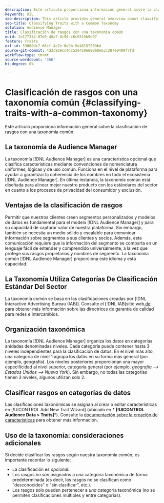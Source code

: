```yaml
---
description: Este artículo proporciona información general sobre la clasificación de rasgos con una taxonomía común.
keywords: DIL
seo-description: This article provides general overview about classifying traits with a common taxonomy.
seo-title: Classifying Traits with a Common Taxonomy
solution: Audience Manager
title: Clasificación de rasgos con una taxonomía común
uuid: 2e177344-07d9-40a7-8c99-c6c6518b9d97
feature: Traits
exl-id: 59000dc7-66cf-4e7e-8e9b-9d48157203bd
source-git-commit: 4d3c859cc4dc5294286680b0e63c287e0409f7fd
workflow-type: tm+mt
source-wordcount: '366'
ht-degree: 0%

---
```


# Clasificación de rasgos con una taxonomía común {#classifying-traits-with-a-common-taxonomy}

Este artículo proporciona información general sobre la clasificación de rasgos con una taxonomía común.

## La taxonomía de Audience Manager

<!-- c_common_taxonomy_about.xml -->

La taxonomía [!DNL Audience Manager] es una característica opcional que clasifica características mediante convenciones de nomenclatura uniformes, lógicas y de uso común. Funciona en el nivel de plataforma para ayudar a garantizar la coherencia de los nombres en todo el ecosistema [!DNL Audience Manager]. En última instancia, la taxonomía común está diseñada para alinear mejor nuestro producto con los estándares del sector en cuanto a los procesos de privacidad del consumidor y exclusión.

## Ventajas de la clasificación de rasgos

Permitir que nuestros clientes creen segmentos personalizados y modelos de datos es fundamental para el modelo [!DNL Audience Manager] y para su capacidad de capturar valor de nuestra plataforma. Sin embargo, también se necesita un medio sólido y escalable para comunicar información sobre segmentos a sus clientes y socios. Además, esta comunicación requiere que la información del segmento se comparta en un lenguaje fácil de entender y comprendido universalmente, a la vez que protege sus rasgos propietarios y nombres de segmento. La taxonomía común [!DNL Audience Manager] proporciona este idioma y esta capacidad.

## La Taxonomía Utiliza Categorías De Clasificación Estándar Del Sector

La taxonomía común se basa en las clasificaciones creadas por [!DNL Interactive Advertising Bureau (IAB)]. Consulte el [!DNL IAB]sitio web[ de ](https://www.iab.net/iab_products_and_industry_services/508676/ne_guidelines) para obtener más información sobre las directrices de garantía de calidad para redes e intercambios.

## Organización taxonómica

La taxonomía [!DNL Audience Manager] organiza los datos en categorías anidadas denominadas niveles. Cada categoría puede contener hasta 3 niveles independientes para la clasificación de datos. En el nivel más alto, una categoría de nivel 1 agrupa los datos en su forma más general (por ejemplo, geografía). Los niveles posteriores proporcionan una mayor especificidad al nivel superior, categoría general (por ejemplo, *geografía —> Estados Unidos —> Nueva York*). Sin embargo, no todas las categorías tienen 3 niveles, algunos utilizan solo 2.

## Clasificar rasgos en categorías de datos

Las clasificaciones taxonómicas se asignan al crear o editar características en [!UICONTROL Add New Trait Wizard] (ubicado en * **[!UICONTROL Audience Data > Traits]***). Consulte la [documentación sobre la creación de características](../../features/traits/create-onboarded-rule-based-traits.md) para obtener más información.

## Uso de la taxonomía: consideraciones adicionales

Si decide clasificar los rasgos según nuestra taxonomía común, es importante recordar lo siguiente:

* La clasificación es *opcional*.
* Los rasgos *no son* asignados a una categoría taxonómica de forma predeterminada (es decir, los rasgos no se clasifican como &quot;desconocidos&quot; o &quot;sin clasificar&quot;, etc.).
* Los rasgos solo pueden pertenecer a *una* categoría taxonómica (no se permiten clasificaciones múltiples y entre categorías).
